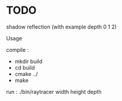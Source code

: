 # TODO

shadow
reflection (with example depth 0 1 2)

Usage

compile :
- mkdir build
- cd build
- cmake ../
- make

run :
./bin/raytracer	width height depth
